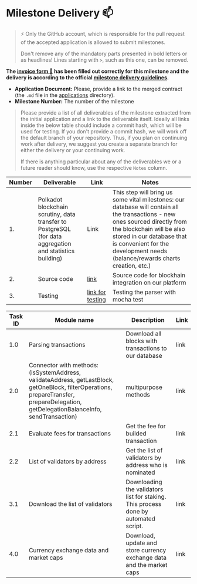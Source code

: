# Milestone Delivery :mailbox:

> ⚡ Only the GitHub account, which is responsible for the pull request of the accepted application is allowed to submit milestones. 
> 
> Don't remove any of the mandatory parts presented in bold letters or as headlines! Lines starting with `>`, such as this one, can be removed.

**The [invoice form :pencil:](https://docs.google.com/forms/d/e/1FAIpQLSfmNYaoCgrxyhzgoKQ0ynQvnNRoTmgApz9NrMp-hd8mhIiO0A/viewform) has been filled out correctly for this milestone and the delivery is according to the official [milestone delivery guidelines](https://github.com/w3f/General-Grants-Program/blob/master/grants/milestone-deliverables-guidelines.md).**  

* **Application Document:** Please, provide a link to the merged contract (the `.md` file in the [applications](https://github.com/w3f/Open-Grants-Program/tree/master/applications) directory). 
* **Milestone Number:** The number of the milestone

> Please provide a list of all deliverables of the milestone extracted from the initial application and a link to the deliverable itself. Ideally all links inside the below table should include a commit hash, which will be used for testing. If you don't provide a commit hash, we will work off the default branch of your repository. Thus, if you plan on continuing work after delivery, we suggest you create a separate branch for either the delivery or your continuing work. 
> 
> If there is anything particular about any of the deliverables we or a future reader should know, use the respective `Notes` column.

| Number | Deliverable | Link | Notes |
| ------------- | ------------- | ------------- |------------- |
| 1. | Polkadot blockchain scrutiny, data transfer to PostgreSQL (for data aggregation and statistics building)|Link| This step will bring us some vital milestones: our database will contain all the transactions - new ones sourced directly from the blockchain will be also stored in our database that is convenient for the development needs (balance/rewards charts creation, etc.)| 
| 2.  |Source code|[link ](https://gitlab.com/gregory.shabalov/citadel_core/-/blob/dev/imports/iPolkadot.js)| Source code for blockhain integration on our platform |
| 3.  |Testing| [link for testing](https://gitlab.com/gregory.shabalov/citadel_core/-/blob/dev/test/connectors/polkadot/getOneBlock.js)| Testing the parser with mocha test|


| Task ID | Module name | Description | Link |
| ------ | ----------- | ---- | ----- |
| 1.0 | Parsing transactions| Download all blocks with transactions to our database | link  |
| 2.0 | Connector with methods: (isSystemAddress, validateAddress, getLastBlock, getOneBlock, filterOperations, prepareTransfer, prepareDelegation, getDelegationBalanceInfo, sendTransaction) | multipurpose methods  | link |
| 2.1 | Evaluate fees for transactions | Get the fee for builded transaction| link |
| 2.2 | List of validators by address | Get the list of validators by address who is nominated| link |
| 3.1 | Download the list of validators | Downloading the validators list for staking. This process done by automated script. | link |
| 4.0 | Currency exchange data and market caps | Download, update and store currency exchange data and the market caps |link |

